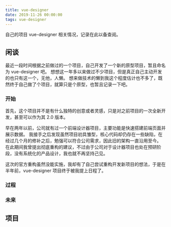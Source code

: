 ```yaml
---
title: vue-designer
date: 2019-11-26 00:00:00
tags: vue-designer
---
```

自己的项目 vue-designer 相关情况，记录在此以备查阅。
<!-- more -->
## 闲谈
最近一段时间根据之前做过的一个项目，自己开发了一个新的原型项目，暂且命名为 vue-designer 吧。
想想这一年多以来做过不少项目，但是真正自己主动开发的也只有这一个，无他，人懒。
想来做技术的懒到我这个程度估计也不多了，既然终于自己做了个项目，就算只是个原型，也暂且记录一下吧。

### 开始
首先，这个项目并不是有什么独特的创意或者灵感，只是对之前项目的一次全新开发，甚至可以作为其 2.0 版本。

早在两年以前，公司就有过一个前端设计器项目，主要功能是快速搭建前端页面并展示数据。
我接手之后发现虽然项目初具雏型，核心代码却仍存在一些缺陷，在经过几个月的修补之后，勉强可以符合公司需求，因此旧的架构一直沿用至今。
在此期间我曾提出彻底重构的建议，不过由于公司对于设计器项目也处在预研阶段，没有系统化的产品设计，我也就不再坚持己见。

这次的官方重构虽然没能实施，我却有了自己尝试重构开发新项目的想法，于是在半年前，vue-designer 项目终于被我提上日程了。

### 过程


### 未来

## 项目
